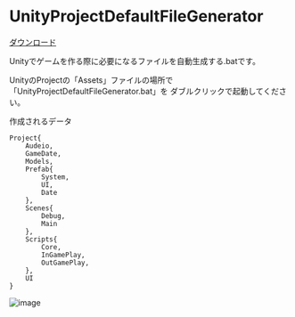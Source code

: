 # UnityProjectDefaultFileGenerator


[ダウンロード](https://github.com/Hikanyan/UnityProjectDefaultFileGenerator/releases/tag/v1.0)

Unityでゲームを作る際に必要になるファイルを自動生成する.batです。

UnityのProjectの「Assets」ファイルの場所で「UnityProjectDefaultFileGenerator.bat」を
ダブルクリックで起動してください。

作成されるデータ
```
Project{
	Audeio,
	GameDate,
	Models,
	Prefab{
		System,
		UI,
		Date
	},
	Scenes{
		Debug,
		Main
	},
	Scripts{
		Core,
		InGamePlay,
		OutGamePlay,
	},
	UI
}
```
![image](https://github.com/Hikanyan/UnityProjectDefaultFileGenerator/assets/86185936/1894094f-3046-4759-a294-db069154ca3f)


